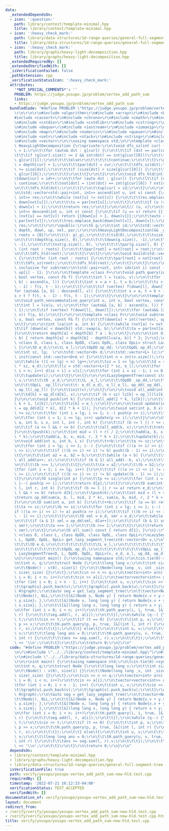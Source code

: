 ```yaml
---
data:
  _extendedDependsOn:
  - icon: ':question:'
    path: library/contest/template-minimal.hpp
    title: library/contest/template-minimal.hpp
  - icon: ':heavy_check_mark:'
    path: library/data-structures/1d-range-queries/general-full-segment-tree.hpp
    title: library/data-structures/1d-range-queries/general-full-segment-tree.hpp
  - icon: ':heavy_check_mark:'
    path: library/graphs/heavy-light-decomposition.hpp
    title: library/graphs/heavy-light-decomposition.hpp
  _extendedRequiredBy: []
  _extendedVerifiedWith: []
  _isVerificationFailed: false
  _pathExtension: cpp
  _verificationStatusIcon: ':heavy_check_mark:'
  attributes:
    '*NOT_SPECIAL_COMMENTS*': ''
    PROBLEM: https://judge.yosupo.jp/problem/vertex_add_path_sum
    links:
    - https://judge.yosupo.jp/problem/vertex_add_path_sum
  bundledCode: "#define PROBLEM \"https://judge.yosupo.jp/problem/vertex_add_path_sum\"\
    \r\n\r\n\r\n#include <algorithm>\r\n#include <array>\r\n#include <bitset>\r\n\
    #include <cassert>\r\n#include <chrono>\r\n#include <cmath>\r\n#include <complex>\r\
    \n#include <cstdio>\r\n#include <cstdlib>\r\n#include <cstring>\r\n#include <ctime>\r\
    \n#include <deque>\r\n#include <iostream>\r\n#include <iomanip>\r\n#include <list>\r\
    \n#include <map>\r\n#include <numeric>\r\n#include <queue>\r\n#include <random>\r\
    \n#include <set>\r\n#include <stack>\r\n#include <string>\r\n#include <unordered_map>\r\
    \n#include <vector>\r\n\r\nusing namespace std;\n\r\ntemplate <class G> \r\nstruct\
    \ HeavyLightDecomposition {\r\nprivate:\r\n\tvoid dfs_sz(int cur) {\r\n\t\tsize[cur]\
    \ = 1;\r\n\t\tfor (auto& dst : g[cur]) {\r\n\t\t\tif (dst == par[cur]) {\r\n\t\
    \t\t\tif (g[cur].size() >= 2 && int(dst) == int(g[cur][0]))\r\n\t\t\t\t\tstd::swap(g[cur][0],\
    \ g[cur][1]);\r\n\t\t\t\telse\r\n\t\t\t\t\tcontinue;\r\n\t\t\t}\r\n\t\t\tdepth[dst]\
    \ = depth[cur] + 1;\r\n\t\t\tpar[dst] = cur;\r\n\t\t\tdfs_sz(dst);\r\n\t\t\tsize[cur]\
    \ += size[dst];\r\n\t\t\tif (size[dst] > size[g[cur][0]]) {\r\n\t\t\t\tstd::swap(dst,\
    \ g[cur][0]);\r\n\t\t\t}\r\n\t\t}\r\n\t}\r\n\r\n\tvoid dfs_hld(int cur) {\r\n\t\
    \tdown[cur] = id++;\r\n\t\tfor (auto dst : g[cur]) {\r\n\t\t\tif (dst == par[cur])\
    \ continue;\r\n\t\t\tnxt[dst] = (int(dst) == int(g[cur][0]) ? nxt[cur] : int(dst));\r\
    \n\t\t\tdfs_hld(dst);\r\n\t\t}\r\n\t\tup[cur] = id;\r\n\t}\r\n\r\n\t// [u, v)\r\
    \n\tstd::vector<std::pair<int, int>> ascend(int u, int v) const {\r\n\t\tstd::vector<std::pair<int,\
    \ int>> res;\r\n\t\twhile (nxt[u] != nxt[v]) {\r\n\t\t\tres.emplace_back(down[u],\
    \ down[nxt[u]]);\r\n\t\t\tu = par[nxt[u]];\r\n\t\t}\r\n\t\tif (u != v) res.emplace_back(down[u],\
    \ down[v] + 1);\r\n\t\treturn res;\r\n\t}\r\n\r\n\t// (u, v]\r\n\tstd::vector<std::pair<int,\
    \ int>> descend(int u, int v) const {\r\n\t\tif (u == v) return {};\r\n\t\tif\
    \ (nxt[u] == nxt[v]) return {{down[u] + 1, down[v]}};\r\n\t\tauto res = descend(u,\
    \ par[nxt[v]]);\r\n\t\tres.emplace_back(down[nxt[v]], down[v]);\r\n\t\treturn\
    \ res;\r\n\t}\r\n\r\npublic:\r\n\tG g;\r\n\tint id;\r\n\tstd::vector<int> size,\
    \ depth, down, up, nxt, par;\r\n\r\n\tHeavyLightDecomposition(G& _g, std::vector<int>\
    \ roots = {0})\r\n\t\t\t: g(_g),\r\n\t\t\t\tid(0),\r\n\t\t\t\tsize(g.size(), 0),\r\
    \n\t\t\t\tdepth(g.size(), 0),\r\n\t\t\t\tdown(g.size(), -1),\r\n\t\t\t\tup(g.size(),\
    \ -1),\r\n\t\t\t\tnxt(g.size(), 0), \r\n\t\t\t\tpar(g.size(), 0) {\r\n\t\tfor\
    \ (int root : roots) {\r\n\t\t\tpar[root] = nxt[root] = root;\r\n\t\t\tdfs_sz(root);\r\
    \n\t\t\tdfs_hld(root);\r\n\t\t}\r\n\t}\r\n\r\n\tvoid build(std::vector<int> roots)\
    \ {\r\n\t\tfor (int root : roots) {\r\n\t\t\tpar[root] = nxt[root] = root;\r\n\
    \t\t\tdfs_sz(root);\r\n\t\t\tdfs_hld(root);\r\n\t\t}\r\n\t}\r\n\r\n\t// [l, r],\
    \ inclusive for subtree\r\n\tstd::pair<int, int> idx(int i) const { return {down[i],\
    \ up[i] - 1}; }\r\n\r\n\ttemplate <class F>\r\n\tvoid path_query(int u, int v,\
    \ bool vertex, const F& f) {\r\n\t\tint l = lca(u, v);\r\n\t\tfor (auto&& [a,\
    \ b] : ascend(u, l)) {\r\n\t\t\tint s = a + 1, t = b;\r\n\t\t\ts > t ? f(t, s\
    \ - 1) : f(s, t - 1);\r\n\t\t}\r\n\t\tif (vertex) f(down[l], down[l]);\r\n\t\t\
    for (auto&& [a, b] : descend(l, v)) {\r\n\t\t\tint s = a, t = b + 1;\r\n\t\t\t\
    s > t ? f(t, s - 1) : f(s, t - 1);\r\n\t\t}\r\n\t}\r\n\r\n\ttemplate <class F>\r\
    \n\tvoid path_noncommutative_query(int u, int v, bool vertex, const F& f) {\r\n\
    \t\tint l = lca(u, v);\r\n\t\tfor (auto&& [a, b] : ascend(u, l)) f(a + 1, b -\
    \ 1);\r\n\t\tif (vertex) f(down[l], down[l]);\r\n\t\tfor (auto&& [a, b] : descend(l,\
    \ v)) f(a, b);\r\n\t}\r\n\r\n\ttemplate <class F>\r\n\tvoid subtree_query(int\
    \ u, bool vertex, const F& f) {\r\n\t\tf(down[u] + int(!vertex), up[u] - 1);\r\
    \n\t}\r\n\r\n\tint lca(int a, int b) {\r\n\t\twhile (nxt[a] != nxt[b]) {\r\n\t\
    \t\tif (down[a] < down[b]) std::swap(a, b);\r\n\t\t\ta = par[nxt[a]];\r\n\t\t\
    }\r\n\t\treturn depth[a] < depth[b] ? a : b;\r\n\t}\r\n\r\n\tint dist(int a, int\
    \ b) { return depth[a] + depth[b] - depth[lca(a, b)] * 2; }\r\n};\n\r\ntemplate\
    \ <class D, class L, class OpDD, class OpDL, class OpLL> struct LazySegmentTree\
    \ {\r\n\tD e_d;\r\n\tL e_l;\r\n\tOpDD op_dd; \r\n\tOpDL op_dl;\r\n\tOpLL op_ll;\r\
    \n\tint sz, lg;  \r\n\tstd::vector<D> d;\r\n\tstd::vector<L> lz;\r\n\r\n\tvoid\
    \ init(const std::vector<D>& v) {\r\n\t\tint n = int(v.size());\r\n\t\tlg = 1;\r\
    \n\t\twhile ((1 << lg) < n) lg++;\r\n\t\tsz = 1 << lg;\r\n\t\td = std::vector<D>(2\
    \ * sz, e_d);\r\n\t\tlz = std::vector<L>(2 * sz, e_l);\r\n\t\tfor (int i = 0;\
    \ i < n; i++) d[sz + i] = v[i];\r\n\t\tfor (int i = sz - 1; i >= 0; i--) {\r\n\
    \t\t\tupdate(i);\r\n\t\t}\r\n\t}\r\n\r\n\tLazySegmentTree(const std::vector<D>&\
    \ v,\r\n\t\t\tD _e_d,\r\n\t\t\tL _e_l,\r\n\t\t\tOpDD _op_dd,\r\n\t\t\tOpDL _op_dl,\r\
    \n\t\t\tOpLL _op_ll)\r\n\t\t: e_d(_e_d), e_l(_e_l), op_dd(_op_dd), op_dl(_op_dl),\
    \ op_ll(_op_ll) {\r\n\t\tinit(v);\r\n\t}\r\n\r\n\tvoid all_add(int k, L x) {\r\
    \n\t\td[k] = op_dl(d[k], x);\r\n\t\tif (k < sz) lz[k] = op_ll(lz[k], x);\r\n\t\
    }\r\n\r\n\tvoid push(int k) {\r\n\t\tall_add(2 * k, lz[k]);\r\n\t\tall_add(2 *\
    \ k + 1, lz[k]);\r\n\t\tlz[k] = e_l;\r\n\t}\r\n\r\n\tvoid update(int k) { d[k]\
    \ = op_dd(d[2 * k], d[2 * k + 1]); }\r\n\r\n\tvoid set(int p, D x) {\r\n\t\tp\
    \ += sz;\r\n\t\tfor (int i = lg; i >= 1; i--) push(p >> i);\r\n\t\td[p] = x;\r\
    \n\t\tfor (int i = 1; i <= lg; i++) update(p >> i);\r\n\t}\r\n\r\n\tvoid add(int\
    \ a, int b, L x, int l, int r, int k) {\r\n\t\tif (b <= l || r <= a) return;\r\
    \n\t\tif (a <= l && r <= b) {\r\n\t\t\tall_add(k, x);\r\n\t\t\treturn;\r\n\t\t\
    }\r\n\t\tpush(k);\r\n\t\tint mid = (l + r) / 2;\r\n\t\tadd(a, b, x, l, mid, 2\
    \ * k);\r\n\t\tadd(a, b, x, mid, r, 2 * k + 1);\r\n\t\tupdate(k);\r\n\t}\r\n\r\
    \n\tvoid add(int a, int b, L x) {\r\n\t\t++b;\r\n\t\ta += sz;\r\n\t\tb += sz;\r\
    \n\t\tfor (int i = lg; i >= 1; i--) {\r\n\t\t\tif (((a >> i) << i) != a) push(a\
    \ >> i);\r\n\t\t\tif (((b >> i) << i) != b) push((b - 1) >> i);\r\n\t\t}\r\n\t\
    \t{\r\n\t\t\tint a2 = a, b2 = b;\r\n\t\t\twhile (a < b) {\r\n\t\t\t\tif (a & 1)\
    \ all_add(a++, x);\r\n\t\t\t\tif (b & 1) all_add(--b, x);\r\n\t\t\t\ta >>= 1;\r\
    \n\t\t\t\tb >>= 1;\r\n\t\t\t}\r\n\t\t\ta = a2;\r\n\t\t\tb = b2;\r\n\t\t}\r\n\t\
    \tfor (int i = 1; i <= lg; i++) {\r\n\t\t\tif (((a >> i) << i) != a) update(a\
    \ >> i);\r\n\t\t\tif (((b >> i) << i) != b) update((b - 1) >> i);\r\n\t\t}\r\n\
    \t}\r\n\r\n\tD single(int p) {\r\n\t\tp += sz;\r\n\t\tfor (int i = lg; i >= 1;\
    \ i--) push(p >> i);\r\n\t\treturn d[p];\r\n\t}\r\n\r\n\tD sum(int a, int b, int\
    \ l, int r, int k) {\r\n\t\tif (b <= l || r <= a) return e_d;\r\n\t\tif (a <=\
    \ l && r <= b) return d[k];\r\n\t\tpush(k);\r\n\t\tint mid = (l + r) / 2;\r\n\t\
    \treturn op_dd(sum(a, b, l, mid, 2 * k), sum(a, b, mid, r, 2 * k + 1));\r\n\t\
    }\r\n\r\n\tD sum(int a, int b) {\r\n\t\t++b;\r\n\t\tif (a == b) return e_d;\r\n\
    \t\ta += sz;\r\n\t\tb += sz;\r\n\t\tfor (int i = lg; i >= 1; i--) {\r\n\t\t\t\
    if (((a >> i) << i) != a) push(a >> i);\r\n\t\t\tif (((b >> i) << i) != b) push((b\
    \ - 1) >> i);\r\n\t\t}\r\n\t\tD sml = e_d, smr = e_d;\r\n\t\twhile (a < b) {\r\
    \n\t\t\tif (a & 1) sml = op_dd(sml, d[a++]);\r\n\t\t\tif (b & 1) smr = op_dd(d[--b],\
    \ smr);\r\n\t\t\ta >>= 1;\r\n\t\t\tb >>= 1;\r\n\t\t}\r\n\t\treturn op_dd(sml,\
    \ smr);\r\n\t}\r\n\r\n\tD all_sum() const { return d[1]; }\r\n};\r\n\r\ntemplate\
    \ <class D, class L, class OpDD, class OpDL, class OpLL>\r\nLazySegmentTree<D,\
    \ L, OpDD, OpDL, OpLL> get_lazy_segment_tree(std::vector<D> v,\r\n\t\t\t\t\t\t\
    \t\t\t\tD e_d,\r\n\t\t\t\t\t\t\t\t\t\tL e_l,\r\n\t\t\t\t\t\t\t\t\t\tOpDD op_dd,\r\
    \n\t\t\t\t\t\t\t\t\t\tOpDL op_dl,\r\n\t\t\t\t\t\t\t\t\t\tOpLL op_ll) {\r\n\treturn\
    \ LazySegmentTree<D, L, OpDD, OpDL, OpLL>(v, e_d, e_l, op_dd, op_dl, op_ll);\r\
    \n}\r\n\r\nint main() {\r\n\tusing namespace std;\r\n\tcin.tie(0)->sync_with_stdio(false);\r\
    \n\tint n, q;\r\n\tstruct Node {\r\n\t\tlong long v;\r\n\t\tint size;\r\n\t\t\r\
    \n\t\tNode() : v(0), size(1) {}\r\n\t\tNode(long long _v, int _size) : v(_v),\
    \ size(_size) {}\r\n\t};\r\n\tcin >> n >> q;\r\n\tvector<int> a(n);\r\n\tfor (int\
    \ i = 0; i < n; i++)\r\n\t\tcin >> a[i];\r\n\tvector<vector<int>> graph(n);\r\n\
    \tfor (int i = 0; i < n - 1; i++) {\r\n\t\tint u, v;\r\n\t\tcin >> u >> v;\r\n\
    \t\tgraph[u].push_back(v);\r\n\t\tgraph[v].push_back(u);\r\n\t}\r\n\tHeavyLightDecomposition\
    \ H(graph);\r\n\tauto seg = get_lazy_segment_tree(\r\n\t\tvector<Node>(n),\r\n\
    \t\tNode(), 0LL,\r\n\t\t[&](Node x, Node y) { return Node{x.v + y.v, x.size +\
    \ y.size}; },\r\n\t\t[&](Node x, long long y) { return Node{x.v + y * x.size,\
    \ x.size}; },\r\n\t\t[&](long long x, long long y) { return x + y; }\r\n\t);\r\
    \n\tfor (int i = 0; i < n; i++)\r\n\t\tH.path_query(i, i, true, [&](int l, int\
    \ r) {\r\n\t\t\tseg.add(l, r, a[i]);\r\n\t\t});\r\n\twhile (q--) {\r\n\t\tint\
    \ t;\r\n\t\tcin >> t;\r\n\t\tif (t == 0) {\r\n\t\t\tint p, x;\r\n\t\t\tcin >>\
    \ p >> x;\r\n\t\t\tH.path_query(p, p, true, [&](int l, int r) {\r\n\t\t\t\tseg.add(l,\
    \ r, x);\r\n\t\t\t});\r\n\t\t} else\t{\r\n\t\t\tint u, v;\r\n\t\t\tcin >> u >>\
    \ v;\r\n\t\t\tlong long ans = 0;\r\n\t\t\tH.path_query(u, v, true, [&](int l,\
    \ int r) {\r\n\t\t\t\tans += seg.sum(l, r).v;\r\n\t\t\t});\r\n\t\t\tcout << ans\
    \ << '\\n';\r\n\t\t}\r\n\t}\r\n\treturn 0;\r\n}\r\n"
  code: "#define PROBLEM \"https://judge.yosupo.jp/problem/vertex_add_path_sum\"\r\
    \n\r\n#include \"../../library/contest/template-minimal.hpp\"\r\n#include \"../../library/graphs/heavy-light-decomposition.hpp\"\
    \r\n#include \"../../library/data-structures/1d-range-queries/general-full-segment-tree.hpp\"\
    \r\n\r\nint main() {\r\n\tusing namespace std;\r\n\tcin.tie(0)->sync_with_stdio(false);\r\
    \n\tint n, q;\r\n\tstruct Node {\r\n\t\tlong long v;\r\n\t\tint size;\r\n\t\t\r\
    \n\t\tNode() : v(0), size(1) {}\r\n\t\tNode(long long _v, int _size) : v(_v),\
    \ size(_size) {}\r\n\t};\r\n\tcin >> n >> q;\r\n\tvector<int> a(n);\r\n\tfor (int\
    \ i = 0; i < n; i++)\r\n\t\tcin >> a[i];\r\n\tvector<vector<int>> graph(n);\r\n\
    \tfor (int i = 0; i < n - 1; i++) {\r\n\t\tint u, v;\r\n\t\tcin >> u >> v;\r\n\
    \t\tgraph[u].push_back(v);\r\n\t\tgraph[v].push_back(u);\r\n\t}\r\n\tHeavyLightDecomposition\
    \ H(graph);\r\n\tauto seg = get_lazy_segment_tree(\r\n\t\tvector<Node>(n),\r\n\
    \t\tNode(), 0LL,\r\n\t\t[&](Node x, Node y) { return Node{x.v + y.v, x.size +\
    \ y.size}; },\r\n\t\t[&](Node x, long long y) { return Node{x.v + y * x.size,\
    \ x.size}; },\r\n\t\t[&](long long x, long long y) { return x + y; }\r\n\t);\r\
    \n\tfor (int i = 0; i < n; i++)\r\n\t\tH.path_query(i, i, true, [&](int l, int\
    \ r) {\r\n\t\t\tseg.add(l, r, a[i]);\r\n\t\t});\r\n\twhile (q--) {\r\n\t\tint\
    \ t;\r\n\t\tcin >> t;\r\n\t\tif (t == 0) {\r\n\t\t\tint p, x;\r\n\t\t\tcin >>\
    \ p >> x;\r\n\t\t\tH.path_query(p, p, true, [&](int l, int r) {\r\n\t\t\t\tseg.add(l,\
    \ r, x);\r\n\t\t\t});\r\n\t\t} else\t{\r\n\t\t\tint u, v;\r\n\t\t\tcin >> u >>\
    \ v;\r\n\t\t\tlong long ans = 0;\r\n\t\t\tH.path_query(u, v, true, [&](int l,\
    \ int r) {\r\n\t\t\t\tans += seg.sum(l, r).v;\r\n\t\t\t});\r\n\t\t\tcout << ans\
    \ << '\\n';\r\n\t\t}\r\n\t}\r\n\treturn 0;\r\n}\r\n"
  dependsOn:
  - library/contest/template-minimal.hpp
  - library/graphs/heavy-light-decomposition.hpp
  - library/data-structures/1d-range-queries/general-full-segment-tree.hpp
  isVerificationFile: true
  path: verify/yosupo/yosupo-vertex_add_path_sum-new-hld.test.cpp
  requiredBy: []
  timestamp: '2022-07-21 16:12:33-04:00'
  verificationStatus: TEST_ACCEPTED
  verifiedWith: []
documentation_of: verify/yosupo/yosupo-vertex_add_path_sum-new-hld.test.cpp
layout: document
redirect_from:
- /verify/verify/yosupo/yosupo-vertex_add_path_sum-new-hld.test.cpp
- /verify/verify/yosupo/yosupo-vertex_add_path_sum-new-hld.test.cpp.html
title: verify/yosupo/yosupo-vertex_add_path_sum-new-hld.test.cpp
---
```

